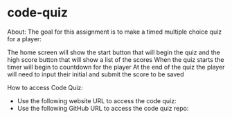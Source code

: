 # code-quiz

About: The goal for this assignment is to make a timed multiple choice quiz for a player:

The home screen will show the start button that will begin the quiz and the high score button that will show a list of the scores
When the quiz starts the timer will begin to countdown for the player
At the end of the quiz the player will need to input their initial and submit the score to be saved

How to access Code Quiz:

- Use the following website URL to access the code quiz: 
- Use the following GitHub URL to access the code quiz repo:
